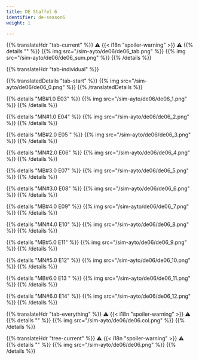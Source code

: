```yaml
---
title: DE Staffel 6
identifier: de-season6
weight: 1

---
```


{{% translateHdr "tab-current" %}}
:warning: {{< i18n "spoiler-warning" >}} :warning:
{{% details "" %}}
{{% img src="/sim-ayto/de06/de06_tab.png" %}}
{{% img src="/sim-ayto/de06/de06_sum.png" %}}
{{% /details %}}

{{% translateHdr "tab-individual" %}}

{{% translatedDetails "tab-start" %}}
{{% img src="/sim-ayto/de06/de06_0.png" %}}
{{% /translatedDetails %}}

{{% details "MB#1.0 E03" %}}
{{% img src="/sim-ayto/de06/de06_1.png" %}}
{{% /details %}}

{{% details "MN#1.0 E04" %}}
{{% img src="/sim-ayto/de06/de06_2.png" %}}
{{% /details %}}

{{% details "MB#2.0 E05 " %}}
{{% img src="/sim-ayto/de06/de06_3.png" %}}
{{% /details %}}

{{% details "MN#2.0 E06" %}}
{{% img src="/sim-ayto/de06/de06_4.png" %}}
{{% /details %}}

{{% details "MB#3.0 E07" %}}
{{% img src="/sim-ayto/de06/de06_5.png" %}}
{{% /details %}}

{{% details "MN#3.0 E08" %}}
{{% img src="/sim-ayto/de06/de06_6.png" %}}
{{% /details %}}

{{% details "MB#4.0 E09" %}}
{{% img src="/sim-ayto/de06/de06_7.png" %}}
{{% /details %}}

{{% details "MN#4.0 E10" %}}
{{% img src="/sim-ayto/de06/de06_8.png" %}}
{{% /details %}}

{{% details "MB#5.0 E11" %}}
{{% img src="/sim-ayto/de06/de06_9.png" %}}
{{% /details %}}

{{% details "MN#5.0 E12" %}}
{{% img src="/sim-ayto/de06/de06_10.png" %}}
{{% /details %}}

{{% details "MB#6.0 E13 " %}}
{{% img src="/sim-ayto/de06/de06_11.png" %}}
{{% /details %}}

{{% details "MN#6.0 E14" %}}
{{% img src="/sim-ayto/de06/de06_12.png" %}}
{{% /details %}}

{{% translateHdr "tab-everything" %}}
:warning: {{< i18n "spoiler-warning" >}} :warning:
{{% details "" %}}
{{% img src="/sim-ayto/de06/de06.col.png" %}}
{{% /details %}}

{{% translateHdr "tree-current" %}}
:warning: {{< i18n "spoiler-warning" >}} :warning:
{{% details "" %}}
{{% img src="/sim-ayto/de06/de06.png" %}}
{{% /details %}}

